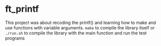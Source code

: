 # ft_printf

This project was about recoding the printf() and learning how to make and use functions with variable arguments.
```make``` to compile the library itself or ```./run.sh``` to compile the library with the main function and run the test programs
